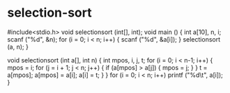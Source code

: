 # selection-sort
#include<stdio.h>
void selectionsort (int[], int);
void main ()
{
  int a[10], n, i;
  scanf ("%d", &n);
  for (i = 0; i < n; i++)
    {
      scanf ("%d", &a[i]);
    }
  selectionsort (a, n);
}

void selectionsort (int a[], int n)
{
  int mpos, i, j, t;
  for (i = 0; i < n-1; i++)
    {
      mpos = i;
      for (j = i + 1; j < n; j++)
	{
	  if (a[mpos] > a[j])
	    {
	      mpos = j;
	    }
	}
	  t = a[mpos];
	  a[mpos] = a[i];
	  a[i] = t;
	}
    }
  for (i = 0; i < n; i++)
    printf ("%d\t", a[i]);
}

